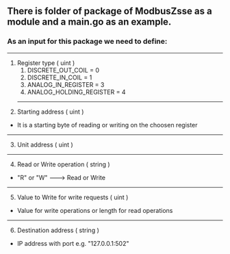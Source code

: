 ## There is folder of package of ModbusZsse as a module and a main.go as an example. ##
### As an input for this package we need to define: ###
 - - - -
1. Register type ( uint )
   1. DISCRETE_OUT_COIL = 0
   2. DISCRETE_IN_COIL = 1
   3. ANALOG_IN_REGISTER = 3
   4. ANALOG_HOLDING_REGISTER = 4
   - - - -
2. Starting address  ( uint )
* It is a starting byte of reading or writing on the choosen register
 - - - -
3. Unit address  ( uint )
 - - - -
4. Read or Write operation ( string )
* "R"  or "W"  --->  Read or Write
 - - - -
5. Value to Write for write requests   ( uint ) 
* Value for write operations or length for read operations
 - - - -
6. Destination address ( string )
* IP address with port e.g. "127.0.0.1:502"

